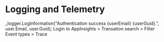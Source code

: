 # Logging and Telemetry
_logger.LogInformation("Authentication success {userEmail} {userGuid}.", user.Email, user.Guid);
Login to AppInsights > Transation search > Filter Event types > Trace

